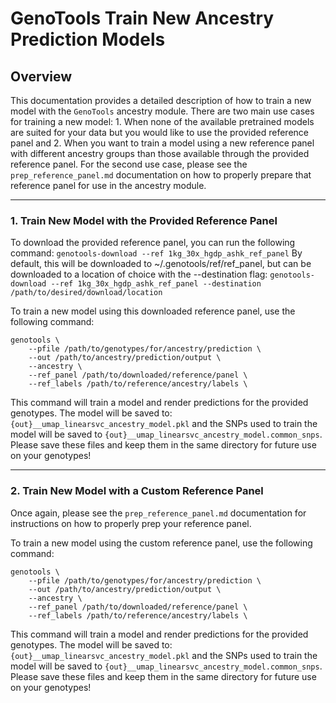 # GenoTools Train New Ancestry Prediction Models

## Overview
This documentation provides a detailed description of how to train a new model with the `GenoTools` ancestry module. There are two main use cases for training a new model:
    1. When none of the available pretrained models are suited for your data but you would like to use the provided reference panel and
    2. When you want to train a model using a new reference panel with different ancestry groups than those available through the provided reference panel.
For the second use case, please see the `prep_reference_panel.md` documentation on how to properly prepare that reference panel for use in the ancestry module.

---

### 1. Train New Model with the Provided Reference Panel
To download the provided reference panel, you can run the following command:
```genotools-download --ref 1kg_30x_hgdp_ashk_ref_panel```
By default, this will be downloaded to ~/.genotools/ref/ref_panel, but can be downloaded to a location of choice with the --destination flag:
```genotools-download --ref 1kg_30x_hgdp_ashk_ref_panel --destination /path/to/desired/download/location```

To train a new model using this downloaded reference panel, use the following command:
```
genotools \
    --pfile /path/to/genotypes/for/ancestry/prediction \
    --out /path/to/ancestry/prediction/output \
    --ancestry \
    --ref_panel /path/to/downloaded/reference/panel \
    --ref_labels /path/to/reference/ancestry/labels \
```
This command will train a model and render predictions for the provided genotypes.
The model will be saved to: `{out}__umap_linearsvc_ancestry_model.pkl` and the SNPs used to train the model will be saved to `{out}__umap_linearsvc_ancestry_model.common_snps`. Please save these files and keep them in the same directory for future use on your genotypes!

---

### 2. Train New Model with a Custom Reference Panel
Once again, please see the `prep_reference_panel.md` documentation for instructions on how to properly prep your reference panel.

To train a new model using the custom reference panel, use the following command:
```
genotools \
    --pfile /path/to/genotypes/for/ancestry/prediction \
    --out /path/to/ancestry/prediction/output \
    --ancestry \
    --ref_panel /path/to/downloaded/reference/panel \
    --ref_labels /path/to/reference/ancestry/labels \
```
This command will train a model and render predictions for the provided genotypes.
The model will be saved to: `{out}__umap_linearsvc_ancestry_model.pkl` and the SNPs used to train the model will be saved to `{out}__umap_linearsvc_ancestry_model.common_snps`. Please save these files and keep them in the same directory for future use on your genotypes!
